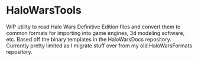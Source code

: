 # HaloWarsTools

WIP utility to read Halo Wars Definitive Edition files and convert them to common formats for importing into game engines, 3d modeling software, etc. Based off the binary templates in the HaloWarsDocs repository. Currently pretty limited as I migrate stuff over from my old HaloWarsFormats repository.
